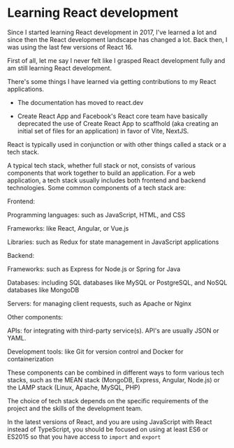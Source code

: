 # Learning React development

Since I started learning React development in 2017, I've learned a lot and since then the React development landscape has changed a lot. Back then, I was using the last few versions of React 16.

First of all, let me say I never felt like I grasped React development fully and am still learning React development.

There's some things I have learned via getting contributions to my React applications.

- The documentation has moved to react.dev

- Create React App and Facebook's React core team have basically deprecated the use of Create React App to scaffhold (aka creating an initial set of files for an application) in favor of Vite, NextJS.

React is typically used in conjunction or with other things called a stack or a tech stack.

A typical tech stack, whether full stack or not, consists of various components that work together to build an application. For a web application, a tech stack usually includes both frontend and backend technologies. Some common components of a tech stack are:

Frontend:

  Programming languages: such as JavaScript, HTML, and CSS

  Frameworks: like React, Angular, or Vue.js

  Libraries: such as Redux for state management in JavaScript applications

Backend:

  Frameworks: such as Express for Node.js or Spring for Java

  Databases: including SQL databases like MySQL or PostgreSQL, and NoSQL databases like MongoDB

  Servers: for managing client requests, such as Apache or Nginx

Other components:

  APIs: for integrating with third-party service(s). API's are usually JSON or YAML.

  Development tools: like Git for version control and Docker for containerization

These components can be combined in different ways to form various tech stacks, such as the MEAN stack (MongoDB, Express, Angular, Node.js) or the LAMP stack (Linux, Apache, MySQL, PHP)

The choice of tech stack depends on the specific requirements of the project and the skills of the development team.

In the latest versions of React, and you are using JavaScript with React instead of TypeScript, you should be focused on using at least ES6 or ES2015 so that you have access to `import` and `export`
